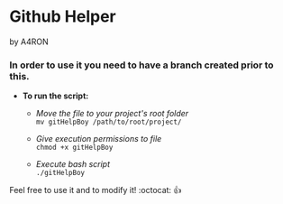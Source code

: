 # Github Helper
by A4RON

### In order to use it you need to have a branch created prior to this.


* **To run the script:** 
	* *Move the file to your project's root folder*  
	  ```mv gitHelpBoy /path/to/root/project/```
	
	* *Give execution permissions to file*  
	  ```chmod +x gitHelpBoy```
	
	* *Execute bash script*  
	  ```./gitHelpBoy```

Feel free to use it and to modify it! :octocat: :+1:
